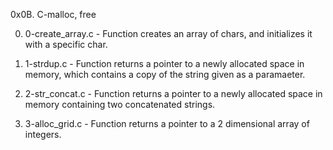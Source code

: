 0x0B. C-malloc, free

0. 0-create_array.c - Function creates an array of chars, and initializes it with a specific char.

1. 1-strdup.c - Function returns a pointer to a newly allocated space in memory, which contains a copy of the string given as a paramaeter.

2. 2-str_concat.c - Function returns a pointer to a newly allocated space in memory containing two concatenated strings.

3. 3-alloc_grid.c - Function returns a pointer to a 2 dimensional array of integers.